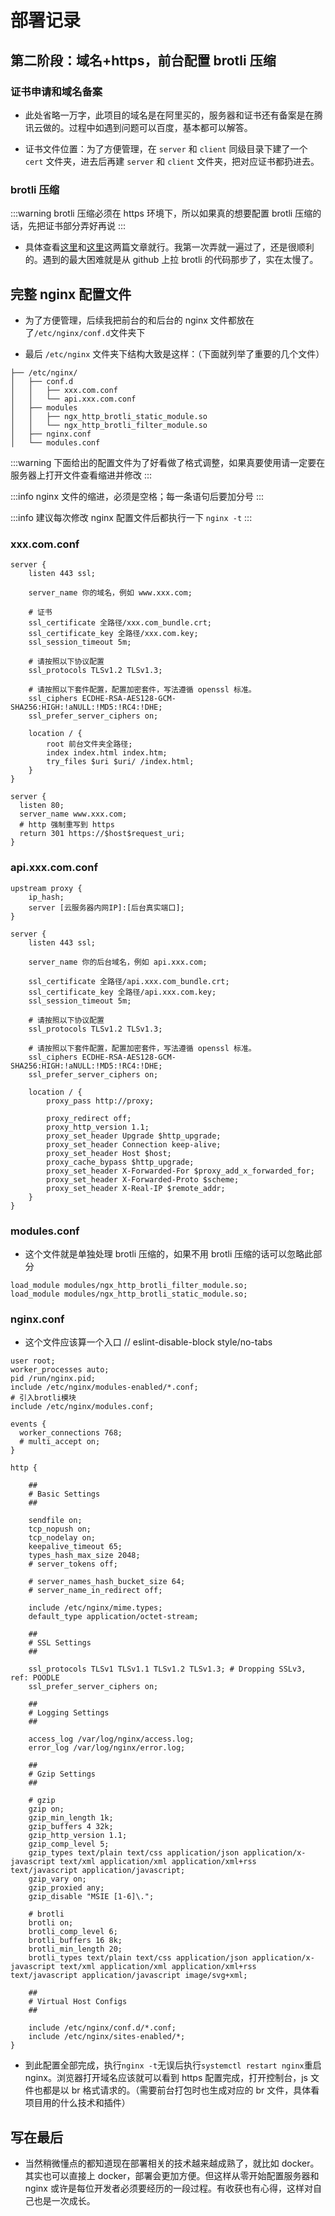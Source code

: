 # 部署记录

## 第二阶段：域名+https，前台配置 brotli 压缩

### 证书申请和域名备案

- 此处省略一万字，此项目的域名是在阿里买的，服务器和证书还有备案是在腾讯云做的。过程中如遇到问题可以百度，基本都可以解答。

- 证书文件位置：为了方便管理，在 `server` 和 `client` 同级目录下建了一个 `cert` 文件夹，进去后再建 `server` 和 `client` 文件夹，把对应证书都扔进去。

### brotli 压缩

:::warning
brotli 压缩必须在 https 环境下，所以如果真的想要配置 brotli 压缩的话，先把证书部分弄好再说
:::

- 具体查看[这里][article5]和[这里][article6]这两篇文章就行。我第一次弄就一遍过了，还是很顺利的。遇到的最大困难就是从 github 上拉 brotli 的代码那步了，实在太慢了。

## 完整 nginx 配置文件

- 为了方便管理，后续我把前台的和后台的 nginx 文件都放在了`/etc/nginx/conf.d`文件夹下

- 最后 `/etc/nginx` 文件夹下结构大致是这样：（下面就列举了重要的几个文件）

```
├── /etc/nginx/
│   ├── conf.d
│   │   ├── xxx.com.conf
│   │   └── api.xxx.com.conf
│   ├── modules
│   │   ├── ngx_http_brotli_static_module.so
│   │   └── ngx_http_brotli_filter_module.so
│   ├── nginx.conf
│   └── modules.conf
```

:::warning
下面给出的配置文件为了好看做了格式调整，如果真要使用请一定要在服务器上打开文件查看缩进并修改
:::

:::info
nginx 文件的缩进，必须是空格；每一条语句后要加分号
:::

:::info
建议每次修改 nginx 配置文件后都执行一下 `nginx -t`
:::

### xxx.com.conf

```nginx
server {
    listen 443 ssl;

    server_name 你的域名，例如 www.xxx.com;

    # 证书
    ssl_certificate 全路径/xxx.com_bundle.crt;
    ssl_certificate_key 全路径/xxx.com.key;
    ssl_session_timeout 5m;

    # 请按照以下协议配置
    ssl_protocols TLSv1.2 TLSv1.3;

    # 请按照以下套件配置，配置加密套件，写法遵循 openssl 标准。
    ssl_ciphers ECDHE-RSA-AES128-GCM-SHA256:HIGH:!aNULL:!MD5:!RC4:!DHE;
    ssl_prefer_server_ciphers on;

    location / {
        root 前台文件夹全路径;
        index index.html index.htm;
        try_files $uri $uri/ /index.html;
    }
}

server {
  listen 80;
  server_name www.xxx.com;
  # http 强制重写到 https
  return 301 https://$host$request_uri;
}
```

### api.xxx.com.conf

```nginx
upstream proxy {
    ip_hash;
    server [云服务器内网IP]:[后台真实端口];
}

server {
    listen 443 ssl;

    server_name 你的后台域名，例如 api.xxx.com;

    ssl_certificate 全路径/api.xxx.com_bundle.crt;
    ssl_certificate_key 全路径/api.xxx.com.key;
    ssl_session_timeout 5m;

    # 请按照以下协议配置
    ssl_protocols TLSv1.2 TLSv1.3;

    # 请按照以下套件配置，配置加密套件，写法遵循 openssl 标准。
    ssl_ciphers ECDHE-RSA-AES128-GCM-SHA256:HIGH:!aNULL:!MD5:!RC4:!DHE;
    ssl_prefer_server_ciphers on;

    location / {
        proxy_pass http://proxy;

        proxy_redirect off;
        proxy_http_version 1.1;
        proxy_set_header Upgrade $http_upgrade;
        proxy_set_header Connection keep-alive;
        proxy_set_header Host $host;
        proxy_cache_bypass $http_upgrade;
        proxy_set_header X-Forwarded-For $proxy_add_x_forwarded_for;
        proxy_set_header X-Forwarded-Proto $scheme;
        proxy_set_header X-Real-IP $remote_addr;
    }
}
```

### modules.conf

- 这个文件就是单独处理 brotli 压缩的，如果不用 brotli 压缩的话可以忽略此部分

```nginx
load_module modules/ngx_http_brotli_filter_module.so;
load_module modules/ngx_http_brotli_static_module.so;
```

### nginx.conf

- 这个文件应该算一个入口
// eslint-disable-block style/no-tabs
```nginx
user root;
worker_processes auto;
pid /run/nginx.pid;
include /etc/nginx/modules-enabled/*.conf;
# 引入brotli模块
include /etc/nginx/modules.conf;

events {
  worker_connections 768;
  # multi_accept on;
}

http {

    ##
    # Basic Settings
    ##

    sendfile on;
    tcp_nopush on;
    tcp_nodelay on;
    keepalive_timeout 65;
    types_hash_max_size 2048;
    # server_tokens off;

    # server_names_hash_bucket_size 64;
    # server_name_in_redirect off;

    include /etc/nginx/mime.types;
    default_type application/octet-stream;

    ##
    # SSL Settings
    ##

    ssl_protocols TLSv1 TLSv1.1 TLSv1.2 TLSv1.3; # Dropping SSLv3, ref: POODLE
    ssl_prefer_server_ciphers on;

    ##
    # Logging Settings
    ##

    access_log /var/log/nginx/access.log;
    error_log /var/log/nginx/error.log;

    ##
    # Gzip Settings
    ##

    # gzip
    gzip on;
    gzip_min_length 1k;
    gzip_buffers 4 32k;
    gzip_http_version 1.1;
    gzip_comp_level 5;
    gzip_types text/plain text/css application/json application/x-javascript text/xml application/xml application/xml+rss text/javascript application/javascript;
    gzip_vary on;
    gzip_proxied any;
    gzip_disable "MSIE [1-6]\.";

    # brotli
    brotli on;
    brotli_comp_level 6;
    brotli_buffers 16 8k;
    brotli_min_length 20;
    brotli_types text/plain text/css application/json application/x-javascript text/xml application/xml application/xml+rss text/javascript application/javascript image/svg+xml;

    ##
    # Virtual Host Configs
    ##

    include /etc/nginx/conf.d/*.conf;
    include /etc/nginx/sites-enabled/*;
}
```

- 到此配置全部完成，执行`nginx -t`无误后执行`systemctl restart nginx`重启 nginx。浏览器打开域名应该就可以看到 https 配置完成，打开控制台，js 文件也都是以 br 格式请求的。（需要前台打包时也生成对应的 br 文件，具体看项目用的什么技术和插件）

## 写在最后

- 当然稍微懂点的都知道现在部署相关的技术越来越成熟了，就比如 docker。其实也可以直接上 docker，部署会更加方便。但这样从零开始配置服务器和 nginx 或许是每位开发者必须要经历的一段过程。有收获也有心得，这样对自己也是一次成长。

[article4]: https://ubuntu.com/tutorials/install-and-configure-nginx
[article5]: https://linuxhint.com/enable-brotli-compression-nginx/
[article6]: https://www.cnblogs.com/-wenli/p/13594882.html
